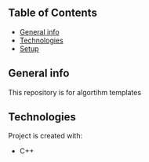 ## Table of Contents
* [General info](#general-info)
* [Technologies](#technologies)
* [Setup](#setup)

## General info
This repository is for algortihm templates
	
## Technologies
Project is created with:
* C++
